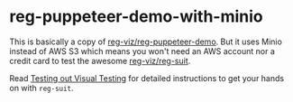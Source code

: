 # reg-puppeteer-demo-with-minio

This is basically a copy of [reg-viz/reg-puppeteer-demo](https://github.com/reg-viz/reg-puppeteer-demo). But it uses Minio instead of AWS S3 which means you won't need an AWS account nor a credit card to test the awesome [reg-viz/reg-suit](https://github.com/reg-viz/reg-suit).

Read [Testing out Visual Testing](https://medium.com/@kenfdev/testing-out-visual-testing-d81d73fcd851) for detailed instructions to get your hands on with `reg-suit`.
